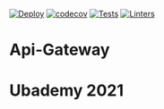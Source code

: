 [![Deploy](https://github.com/Ubademy-2021/Api-Gateway/actions/workflows/deploy.yml/badge.svg)](https://github.com/Ubademy-2021/Api-Gateway/actions/workflows/deploy.yml)
[![codecov](https://codecov.io/gh/Ubademy-2021/Api-Gateway/branch/develop/graph/badge.svg?token=cNmHrwQdvP)](https://codecov.io/gh/Ubademy-2021/Api-Gateway)
[![Tests](https://github.com/Ubademy-2021/Api-Gateway/actions/workflows/test.yml/badge.svg)](https://github.com/Ubademy-2021/Api-Gateway/actions/workflows/test.yml)
[![Linters](https://github.com/Ubademy-2021/Api-Gateway/actions/workflows/linters.yml/badge.svg)](https://github.com/Ubademy-2021/Api-Gateway/actions/workflows/linters.yml)


# Api-Gateway
# Ubademy 2021
